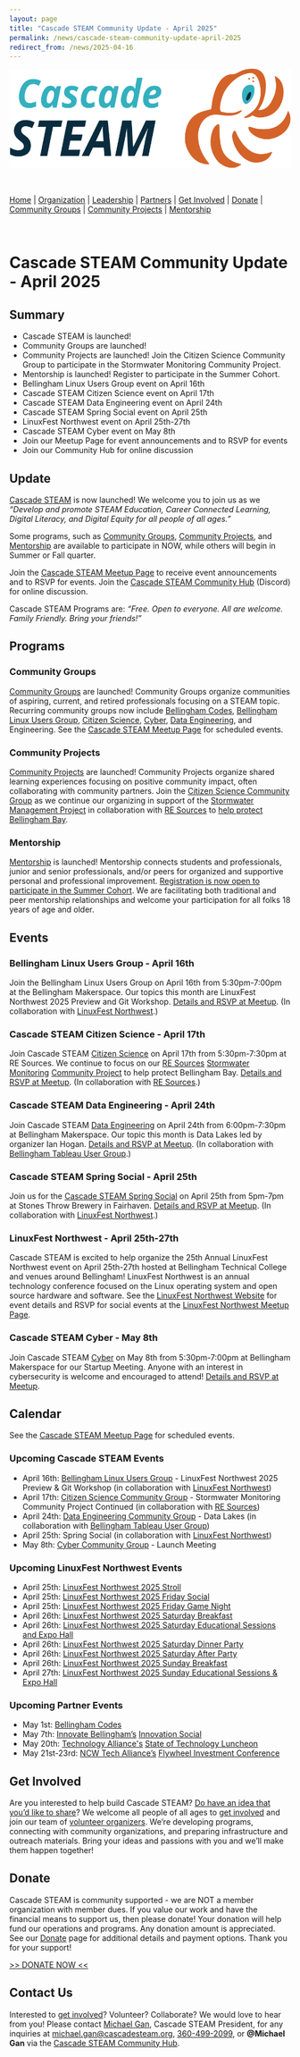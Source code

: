 ```yaml
---
layout: page
title: "Cascade STEAM Community Update - April 2025"
permalink: /news/cascade-steam-community-update-april-2025
redirect_from: /news/2025-04-16
---
```

<style>
  .header {
	display: none;
  }
  .footer {
	display: none;
  }
</style>

<p align="center"><img src="/assets/images/Cascade_STEAM_horizontal_logo_primary.svg" width="600" height="178" /></p>

<br>

[Home](/) | [Organization](/organization) | [Leadership](/leadership) | [Partners](/partners) | [Get Involved](/get-involved) | [Donate](/donate) | [Community Groups](/community-groups) | [Community Projects](/community-projects) | [Mentorship](/mentorship)

<br>

# Cascade STEAM Community Update - April 2025

## Summary

* Cascade STEAM is launched\!  
* Community Groups are launched\!  
* Community Projects are launched\! Join the Citizen Science Community Group to participate in the Stormwater Monitoring Community Project.  
* Mentorship is launched\! Register to participate in the Summer Cohort.  
* Bellingham Linux Users Group event on April 16th  
* Cascade STEAM Citizen Science event on April 17th  
* Cascade STEAM Data Engineering event on April 24th  
* Cascade STEAM Spring Social event on April 25th  
* LinuxFest Northwest event on April 25th-27th  
* Cascade STEAM Cyber event on May 8th  
* Join our Meetup Page for event announcements and to RSVP for events  
* Join our Community Hub for online discussion

## Update

[Cascade STEAM](/) is now launched\! We welcome you to join us as we *“Develop and promote STEAM Education, Career Connected Learning, Digital Literacy, and Digital Equity for all people of all ages.”*

Some programs, such as [Community Groups](/community-groups), [Community Projects](/community-projects), and [Mentorship](/mentorship) are available to participate in NOW, while others will begin in Summer or Fall quarter.

Join the [Cascade STEAM Meetup Page](https://meetup.com/cascadesteam) to receive event announcements and to RSVP for events. Join the [Cascade STEAM Community Hub](http://hub.cascadesteam.org) (Discord) for online discussion.

Cascade STEAM Programs are: *“Free. Open to everyone. All are welcome. Family Friendly. Bring your friends\!”*

## Programs

### Community Groups

[Community Groups](https://cascadesteam.org/community-groups) are launched\! Community Groups organize communities of aspiring, current, and retired professionals focusing on a STEAM topic. Recurring community groups now include [Bellingham Codes](https://bellingham.codes), [Bellingham Linux Users Group](https://blug.org), [Citizen Science](/citizen-science), [Cyber](/cyber), [Data Engineering](/data-engineering), and Engineering. See the [Cascade STEAM Meetup Page](https://meetup.com/cascadesteam) for scheduled events.

### Community Projects

[Community Projects](https://cascadesteam.org/community-projects) are launched\! Community Projects organize shared learning experiences focusing on positive community impact, often collaborating with community partners. Join the [Citizen Science Community Group](/citizen-science) as we continue our organizing in support of the [Stormwater Management Project](/community-projects) in collaboration with [RE Sources](https://re-sources.org) to [help protect Bellingham Bay](https://www.re-sources.org/2024/06/three-years-of-bellingham-stormwater-monitoring-reveals-pollution-hotspots-including-taylor-dock/).

### Mentorship

[Mentorship](/mentorship) is launched\! Mentorship connects students and professionals, junior and senior professionals, and/or peers for organized and supportive personal and professional improvement. [Registration is now open to participate in the Summer Cohort](http://mentorship-registration.cascadesteam.org). We are facilitating both traditional and peer mentorship relationships and welcome your participation for all folks 18 years of age and older.

## Events

### Bellingham Linux Users Group \- April 16th

Join the Bellingham Linux Users Group on April 16th from 5:30pm-7:00pm at the Bellingham Makerspace. Our topics this month are LinuxFest Northwest 2025 Preview and Git Workshop. [Details and RSVP at Meetup](https://meetup.com/cascadesteam). (In collaboration with [LinuxFest Northwest](https://lfnw.org).)

### Cascade STEAM Citizen Science \- April 17th

Join Cascade STEAM [Citizen Science](/citizen-science) on April 17th from 5:30pm-7:30pm at RE Sources. We continue to focus on our [RE Sources](https://re-sources.org) [Stormwater Monitoring](https://www.re-sources.org/2024/06/three-years-of-bellingham-stormwater-monitoring-reveals-pollution-hotspots-including-taylor-dock/) [Community Project](https://cascadesteam.org/community-projects) to help protect Bellingham Bay. [Details and RSVP at Meetup](https://meetup.com/cascadesteam). (In collaboration with [RE Sources](https://re-sources.org).)

### Cascade STEAM Data Engineering  \- April 24th

Join Cascade STEAM [Data Engineering](/data-engineering) on April 24th from 6:00pm-7:30pm at Bellingham Makerspace. Our topic this month is Data Lakes led by organizer Ian Hogan.  [Details and RSVP at Meetup](https://meetup.com/cascadesteam). (In collaboration with [Bellingham Tableau User Group](http://usergroups.tableau.com/bellingham-tableau-user-group/).)

### Cascade STEAM Spring Social \- April 25th

Join us for the [Cascade STEAM Spring Social](https://www.meetup.com/cascadesteam/events/306980051) on April 25th from 5pm-7pm at Stones Throw Brewery in Fairhaven. [Details and RSVP at Meetup](https://meetup.com/cascadesteam). (In collaboration with [LinuxFest Northwest](https://lfnw.org).)

### LinuxFest Northwest \- April 25th-27th

Cascade STEAM is excited to help organize the 25th Annual LinuxFest Northwest event on April 25th-27th hosted at Bellingham Technical College and venues around Bellingham\! LinuxFest Northwest is an annual technology conference focused on the Linux operating system and open source hardware and software. See the [LinuxFest Northwest Website](https://lfnw.org) for event details and RSVP for social events at the [LinuxFest Northwest Meetup Page](https://meetup.com/linuxfestnorthwest).

### Cascade STEAM Cyber \- May 8th

Join Cascade STEAM [Cyber](/cyber) on May 8th from 5:30pm-7:00pm at Bellingham Makerspace for our Startup Meeting. Anyone with an interest in cybersecurity is welcome and encouraged to attend\! [Details and RSVP at Meetup](https://meetup.com/cascadesteam).

## Calendar

See the [Cascade STEAM Meetup Page](https://meetup.com/cascadesteam) for scheduled events.

### Upcoming Cascade STEAM Events

* April 16th: [Bellingham Linux Users Group](https://blug.org) \- LinuxFest Northwest 2025 Preview & Git Workshop (in collaboration with [LinuxFest Northwest](https://lfnw.org))  
* April 17th: [Citizen Science Community Group](/citizen-science) \- Stormwater Monitoring Community Project Continued (in collaboration with [RE Sources](https://re-sources.org))  
* April 24th: [Data Engineering Community Group](/data-engineering) \- Data Lakes (in collaboration with [Bellingham Tableau User Group](http://usergroups.tableau.com/bellingham-tableau-user-group/))  
* April 25th: Spring Social (in collaboration with [LinuxFest Northwest](https://lfnw.org))  
* May 8th: [Cyber Community Group](/cyber) \- Launch Meeting

### Upcoming LinuxFest Northwest Events

* April 25th: [LinuxFest Northwest 2025 Stroll](https://www.meetup.com/linuxfestnorthwest/events/306981046)  
* April 25th: [LinuxFest Northwest 2025 Friday Social](https://www.meetup.com/linuxfestnorthwest/events/306980094)  
* April 25th: [LinuxFest Northwest 2025 Friday Game Night](https://www.meetup.com/linuxfestnorthwest/events/306981201)  
* April 26th: [LinuxFest Northwest 2025 Saturday Breakfast](https://www.meetup.com/linuxfestnorthwest/events/307182523)  
* April 26th: [LinuxFest Northwest 2025 Saturday Educational Sessions and Expo Hall](https://www.meetup.com/linuxfestnorthwest/events/307109373)  
* April 26th: [LinuxFest Northwest 2025 Saturday Dinner Party](https://www.meetup.com/linuxfestnorthwest/events/306983332)  
* April 26th: [LinuxFest Northwest 2025 Saturday After Party](https://www.meetup.com/linuxfestnorthwest/events/306983404)  
* April 26th: [LinuxFest Northwest 2025 Sunday Breakfast](https://www.meetup.com/linuxfestnorthwest/events/307182534)  
* April 27th: [LinuxFest Northwest 2025 Sunday Educational Sessions & Expo Hall](https://www.meetup.com/linuxfestnorthwest/events/307109397)

### Upcoming Partner Events

* May 1st: [Bellingham Codes](https://meetup.com/bellinghamcodes)  
* May 7th: [Innovate Bellingham’s](https://innovatebellingham.org) [Innovation Social](https://lu.ma/4bv49spj)  
* May 20th: [Technology Alliance's](https://www.technology-alliance.com) [State of Technology Luncheon](https://www.technology-alliance.com/2025-luncheon)  
* May 21st-23rd: [NCW Tech Alliance’s](https://ncwtech.org) [Flywheel Investment Conference](https://www.flywheelconference.com/)

## Get Involved

Are you interested to help build Cascade STEAM? [Do have an idea that you’d like to share](http://community-survey.cascadesteam.org)? We welcome all people of all ages to [get involved](/get-involved) and join our team of [volunteer organizers](/leadership). We’re developing programs, connecting with community organizations, and preparing infrastructure and outreach materials. Bring your ideas and passions with you and we’ll make them happen together\!

## Donate

Cascade STEAM is community supported - we are NOT a member organization with member dues. If you value our work and have the financial means to support us, then please donate\! Your donation will help fund our operations and programs. Any donation amount is appreciated. See our [Donate](/donate) page for additional details and payment options. Thank you for your support!<br>

[>> DONATE NOW <<](https://www.paypal.com/donate/?hosted_button_id=CLBXLN2E2ZU7C)

## Contact Us
Interested to [get involved](/get-involved)? Volunteer? Collaborate? We would love to hear from you! Please contact [Michael Gan](https://www.linkedin.com/in/michaelbgan), Cascade STEAM President, for any inquiries at [michael.gan@cascadesteam.org](mailto:michael.gan@cascadesteam.org), [360-499-2099](tel:3604992099), or **@Michael Gan** via the [Cascade STEAM Community Hub](http://hub.cascadesteam.org).
